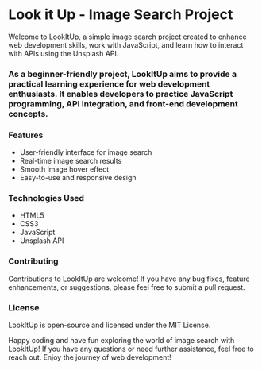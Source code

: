 # Look it Up - Image Search Project

Welcome to LookItUp, a simple image search project created to enhance web development skills, work with JavaScript, and learn how to interact with APIs using the Unsplash API.

### As a beginner-friendly project, LookItUp aims to provide a practical learning experience for web development enthusiasts. It enables developers to practice JavaScript programming, API integration, and front-end development concepts.

### Features
- User-friendly interface for image search
- Real-time image search results
- Smooth image hover effect
- Easy-to-use and responsive design

### Technologies Used
- HTML5
- CSS3
- JavaScript
- Unsplash API

### Contributing

Contributions to LookItUp are welcome! If you have any bug fixes, feature enhancements, or suggestions, please feel free to submit a pull request.

### License
LookItUp is open-source and licensed under the MIT License.

Happy coding and have fun exploring the world of image search with LookItUp! If you have any questions or need further assistance, feel free to reach out. Enjoy the journey of web development!
